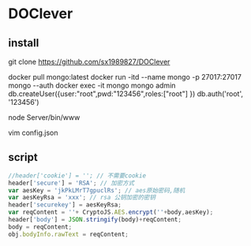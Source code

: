 # DOClever

## install 
git clone https://github.com/sx1989827/DOClever

docker pull mongo:latest
docker run -itd --name mongo -p 27017:27017 mongo --auth
docker exec -it mongo mongo admin
db.createUser({user:"root",pwd:"123456",roles:["root"] })
db.auth('root', '123456')

node  Server/bin/www

vim config.json

## script
``` js
//header['cookie'] = ''; // 不需要cookie
header['secure'] = 'RSA'; // 加密方式
var aesKey = 'jkPkLMrT7gpuclRs'; // aes原始密码,随机
var aesKeyRsa = 'xxx'; // rsa 公钥加密的密钥
header['securekey'] = aesKeyRsa;
var reqContent = ''+ CryptoJS.AES.encrypt(''+body,aesKey);
header['body'] = JSON.stringify(body)+reqContent;
body = reqContent;
obj.bodyInfo.rawText = reqContent;
```


